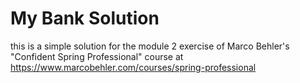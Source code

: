 # My Bank Solution

this is a simple solution for the module 2 exercise of Marco Behler's "Confident Spring Professional" course at https://www.marcobehler.com/courses/spring-professional
